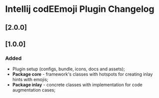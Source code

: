 # Intellij codEEmoji Plugin Changelog

## [2.0.0]

## [1.0.0]

### Added

- Plugin setup (configs, bundle, icons, docs and assets);
- **Package core** - framework's classes with hotspots for creating inlay hints with emojis;
- **Package inlay** - concrete classes with implementation for code augmentation cases;